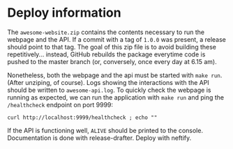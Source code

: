 # Deploy information

The `awesome-website.zip` contains the contents necessary to run
the webpage and the API. If a commit with a tag of `1.0.0` was
present, a release should point to that tag. The goal of this zip
file is to avoid building these repetitively...
instead, GitHub rebuilds the package everytime code is pushed to
the master branch (or, conversely, once every day at 6.15 am).

Nonetheless, both the webpage and the api must be started with
`make run`. (After unziping, of course). Logs showing the interactions
with the API should be written to `awesome-api.log`. To quickly check
the webpage is running as expected, we can run the application with
`make run` and ping the `/healthcheck` endpoint on port 9999:

```curl http://localhost:9999/healthcheck ; echo ""```

If the API is functioning well, `ALIVE` should be printed to the console.
Documentation is done with release-drafter. Deploy with neftify.
